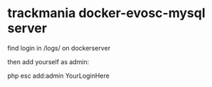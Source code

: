# trackmania docker-evosc-mysql server
find login in /logs/ on dockerserver

then add yourself as admin:

php esc add:admin YourLoginHere
